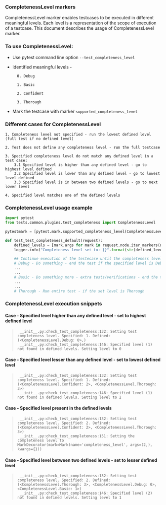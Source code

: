 ### CompletenessLevel markers
CompletenessLevel marker enables testcases to be executed in different meaningful levels.
Each level is a representation of the scope of execution of a testcase. This document describes the usage of CompletenessLevel marker.

### To use CompletenessLevel:
- Use pytest command line option ```--test_completeness_level```
- Identified meaningful levels - 
        
        0. Debug
        
        1. Basic
        
        2. Confident
        
        3. Thorough
- Mark the testcase with marker ```supported_completeness_level```

### Different cases for CompletenessLevel

    1. Completeness level not specified - run the lowest defined level (full test if no defined level)

    2. Test does not define any completeness level - run the full testcase
    
    3. Specified completeness level do not match any defined level in a test case:
        3.1 Specified level is higher than any defined level - go to highest level defined
        3.2 Specified level is lower than any defined level - go to lowest level defined
        3.3 Specified level is in between two defined levels - go to next lower level
    
    4. Specified level matches one of the defined levels

### CompletenessLevel usage example
```python
import pytest
from tests.common.plugins.test_completeness import CompletenessLevel

pytestmark = [pytest.mark.supported_completeness_level(CompletenessLevel.Debug, CompletenessLevel.Thorough)]

def test_test_completeness_default(request):
    defined_levels = [mark.args for mark in request.node.iter_markers(name="completeness_level")]
    logger.info("Completeness level set to: {}".format(str(defined_levels)))

    ## Continue execution of the testecase until the completeness level specified.
    # Debug - Do something - end the test if the specified level is Debug
    ...
    ...
    # Basic - Do something more - extra tests/verifications - end the test now if the level is Basic
    ...
    ...
    # Thorough - Run entire test - if the set level is Thorough
```

### CompletenessLevel execution snippets

#### Case - Specified level higher than any defined level - set to highest defined level
>      __init__.py:check_test_completeness:132: Setting test completeness level. Specified: 1. Defined: (<CompletenessLevel.Debug: 0>,)
>      __init__.py:check_test_completeness:146: Specified level (1) not found in defined levels. Setting level to 0

#### Case - Specified level lesser than any defined level - set to lowest defined level
>      __init__.py:check_test_completeness:132: Setting test completeness level. Specified: 1. Defined: (<CompletenessLevel.Confident: 2>, <CompletenessLevel.Thorough: 3>)
>      __init__.py:check_test_completeness:146: Specified level (1) not found in defined levels. Setting level to 2

#### Case - Specified level present in the defined levels
>      __init__.py:check_test_completeness:132: Setting test completeness level. Specified: 2. Defined: (<CompletenessLevel.Confident: 2>, <CompletenessLevel.Thorough: 3>)
>      __init__.py:check_test_completeness:151: Setting the completeness level to MarkDecorator(mark=Mark(name='completeness_level', args=(2,), kwargs={}))

#### Case - Specified level between two defined levels - set to lesser defined level
>      __init__.py:check_test_completeness:132: Setting test completeness level. Specified: 2. Defined: (<CompletenessLevel.Thorough: 3>, <CompletenessLevel.Debug: 0>, <CompletenessLevel.Basic: 1>)
>      __init__.py:check_test_completeness:146: Specified level (2) not found in defined levels. Setting level to 1